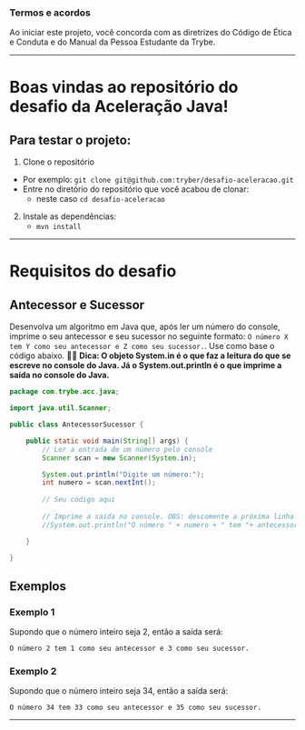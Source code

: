 ### Termos e acordos

Ao iniciar este projeto, você concorda com as diretrizes do Código de Ética e Conduta e do Manual da Pessoa Estudante da Trybe.

---

# Boas vindas ao repositório do desafio da Aceleração Java!


## Para testar o projeto:

1. Clone o repositório
  * Por exemplo: `git clone git@github.com:tryber/desafio-aceleracao.git`
  * Entre no diretório do repositório que você acabou de clonar:
    * neste caso `cd desafio-aceleracao`

2. Instale as dependências:
    * `mvn install`

---

# Requisitos do desafio

## Antecessor e Sucessor


Desenvolva um algoritmo em Java que, após ler um número do console, imprime o seu antecessor e seu sucessor no seguinte formato: `O número X tem Y como seu antecessor e Z como seu sucessor.`. Use como base o código abaixo. 
🧑‍🏫 **Dica: O objeto System.in é o que faz a leitura do que se escreve no console do Java. Já o System.out.println é o que imprime a saída no console do Java.**

```java
package com.trybe.acc.java;

import java.util.Scanner;

public class AntecessorSucessor {

	public static void main(String[] args) {
		// Ler a entrada de um número pelo console	
		Scanner scan = new Scanner(System.in);

		System.out.println("Digite um número:");
		int numero = scan.nextInt();
		
		// Seu código aqui
				
		// Imprime a saída no console. OBS: descomente a próxima linha
		//System.out.println("O número " + numero + " tem "+ antecessor + " como seu antecessor e " + sucessor + " como seu sucessor.");

	}

}
```
## Exemplos

### Exemplo 1

Supondo que o número inteiro seja 2, então a saída será:
```
O número 2 tem 1 como seu antecessor e 3 como seu sucessor. 
```

### Exemplo 2

Supondo que o número inteiro seja 34, então a saída será:
```
O número 34 tem 33 como seu antecessor e 35 como seu sucessor. 
```
---
